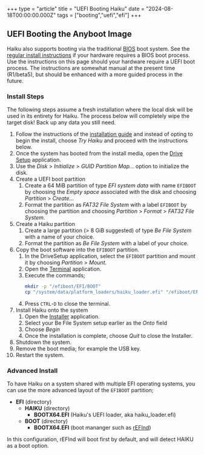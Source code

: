 +++
type = "article"
title = "UEFI Booting Haiku"
date = "2024-08-18T00:00:00.000Z"
tags = ["booting","uefi","efi"]
+++

## UEFI Booting the Anyboot Image

Haiku also supports booting via the traditional [BIOS](https://en.wikipedia.org/wiki/BIOS) boot system. See the [regular install instructions](/get-haiku/installation-guide/) if your hardware requires a BIOS boot process. Use the instructions on this page should your hardware require a UEFI boot process. The instructions are somewhat manual at the present time (R1/beta5), but should be enhanced with a more guided process in the future.

### Install Steps

The following steps assume a fresh installation where the local disk will be used in its entirety for Haiku. The process below will completely wipe the target disk! Back up any data you still need.

1. Follow the instructions of the [installation guide](/get-haiku/installation-guide/) and instead of opting to begin the install, choose _Try Haiku_ and proceed with the instructions below.
2. Once the system has booted from the install media, open the [Drive Setup](/docs/userguide/en/applications/drivesetup.html) application.
3. Use the _Disk_ > _Initialize_ > _GUID Partition Map..._ option to initialize the disk.
4. Create a UEFI boot partition
   1. Create a 64 MiB partition of type _EFI system data_ with name `EFIBOOT` by choosing the _Empty space_ associated with the disk and choosing _Partition_ > _Create..._
   2. Format the partition as _FAT32 File System_ with a label `EFIBOOT` by choosing the partition and choosing _Partition_ > _Format_ > _FAT32 File System_.
5. Create a Haiku partition
   1. Create a large partition (> 8 GiB suggested) of type _Be File System_ with a name of your choice.
   2. Format the partition as _Be File System_ with a label of your choice.
7. Copy the boot software into the `EFIBOOT` partition.
   1. In the DriveSetup application, select the `EFIBOOT` partition and mount it by choosing _Partition_ > _Mount_.
   2. Open the [Terminal](/docs/userguide/en/applications/terminal.html) application.
   3. Execute the commands;
      ```sh
      mkdir -p "/efiboot/EFI/BOOT"
      cp "/system/data/platform_loaders/haiku_loader.efi" "/efiboot/EFI/BOOT/BOOTX64.EFI"
      ```
   4. Press `CTRL`-`D` to close the terminal.
8. Install Haiku onto the system
   1. Open the [Installer](/docs/userguide/en/applications/installer.html) application.
   2. Select your Be File System setup earlier as the _Onto_ field
   3. Choose _Begin_
   4. Once the installation is complete, choose _Quit_ to close the Installer.
9. Shutdown the system.
10. Remove the boot media; for example the USB key.
11. Restart the system.

### Advanced Install

To have Haiku on a system shared with multiple EFI operating systems, you can use the more advanced layout of the `EFIBOOT` partition;

  * **EFI** (directory)
    * **HAIKU** (directory)
      * **BOOTX64.EFI** (Haiku's UEFI loader, aka haiku_loader.efi)
    * **BOOT** (directory)
      * **BOOTX64.EFI** (boot mananger such as [rEFInd](https://www.rodsbooks.com/refind/))

In this configuration, rEFInd will boot first by default, and will detect HAIKU as a boot option.
